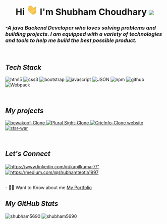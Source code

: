<!----------------------------------- Heading Section ------------------------------------>
<h1 align="center">
    Hi
    <img src="https://raw.githubusercontent.com/ABSphreak/ABSphreak/master/gifs/Hi.gif" width="35">
    I'm Shubham Choudhary
    <img src="https://camo.githubusercontent.com/d3359cb00ab0b5ed8f2e1fe3fceb4fbaf3b614340f8c0db99c17b9f50b351770/68747470733a2f2f656d6f6a69732e736c61636b6d6f6a69732e636f6d2f656d6f6a69732f696d616765732f313533313834393433302f343234362f626c6f622d73756e676c61737365732e6769663f31353331383439343330" width="35">
</h1>



<!----------------------------------- About Section ------------------------------------>

<h3>
    <i>-A java Backend Developer who loves solving problems and building projects. I am equipped with a variety of technologies and tools to help me build the best possible product. </i>
</h3>
<br>
<!----------------------------------- Profile View Section ------------------------------------>

<!----------------------------------- Tech Stack Section ------------------------------------>

<h2><i>Tech Stack</i></h2>

<p>
    <img src="https://img.shields.io/badge/HTML5-E34F26?style=for-the-badge&logo=html5&logoColor=white" alt="html5" />
    <img src="https://img.shields.io/badge/CSS3-1572B6?style=for-the-badge&logo=css3&logoColor=white" alt="css3" />
    <img src="https://img.shields.io/badge/Bootstrap-563D7C?style=for-the-badge&logo=bootstrap&logoColor=white" alt="bootstrap" />  
    <img src="https://img.shields.io/badge/JavaScript-323330?style=for-the-badge&logo=javascript&logoColor=F7DF1E" alt="javascript" />
     <img src="https://img.shields.io/badge/json-5E5C5C?style=for-the-badge&logo=json&logoColor=Pink" alt="JSON" />    
    <img src="https://img.shields.io/badge/npm-CB3837?style=for-the-badge&logo=npm&logoColor=white" alt="npm" />
    <img src="https://img.shields.io/badge/GitHub-100000?style=for-the-badge&logo=github&logoColor=white" alt="github" />
    <img src="https://img.shields.io/badge/Webpack-8DD6F9?style=for-the-badge&logo=Webpack&logoColor=white"alt="Webpack"/>
    <img src="https://img.shields.io/badge/Java-ED8B00?style=for-the-badge&logo=java&logoColor=white"alt=""/>
    <img src="https://img.shields.io/badge/Python-FFD43B?style=for-the-badge&logo=python&logoColor=blue"alt=""/>   
    <img src="https://img.shields.io/badge/Spring-6DB33F?style=for-the-badge&logo=spring&logoColor=white"alt=""/> 
    <img src="https://img.shields.io/badge/Spring_Boot-F2F4F9?style=for-the-badge&logo=spring-boot"alt=""/>
    <img src="https://img.shields.io/badge/MySQL-F2F4F9?style=for-the-badge&logo=MySQL"alt=""/>
    
  
</p>
<br>



<!----------------------------------- Project Section ------------------------------------>

<h2><i>My projects</i></h2>


<p align="left">
    <a href="https://shubham5690.github.io/Individual-Project/">
        <img src="https://img.shields.io/static/v1?style=for-the-badge&message=bewakoof-Clone&color=f41cb2&logo=Myntra&logoColor=FFFFFF&label=" alt="bewakoof-Clone" />
    </a>
    <a href="https://pluralsightproject.netlify.app/">
        <img src="https://img.shields.io/static/v1?style=for-the-badge&message=Plural Sight-Clone&color=1BB91F&logo=tmux&logoColor=FFFFFF&label=" alt="Plural Sight-Clone" />
    </a>
    <a href="https://shubham5690.github.io/CricInfo-Clone-1/">
        <img src="https://img.shields.io/static/v1?style=for-the-badge&message=CricInfo-Clone&color=FD3A5C&logo=hotjar&logoColor=FFFFFF&label=" alt="CricInfo-Clone website" />
    </a>
    <a href="https://shubham5690.github.io/star-war-/">
        <img src="https://img.shields.io/static/v1?style=for-the-badge&message=Star-War&color=1BB91F&logo=tmux&logoColor=FFFFFF&label=" alt="star-war" />
    </a>
    
    
</p>
<br>



<!----------------------------------- Social Media Links Section ------------------------------------>

<h2><i>Let's Connect</i></h2>


<p align="left">
    <a href="https://linkedin.com/in/shubham-choudhary-31b544141">
        <img align="center" src="https://img.shields.io/badge/LinkedIn-0077B5?style=for-the-badge&logo=linkedin&logoColor=white" alt=https://www.linkedin.com/in/kapilkumar7/" />
    </a>
    <a href="https://medium.com/@shubhamteotia1997">
        <img align="center" src="https://img.shields.io/badge/Medium-12100E?style=for-the-badge&logo=medium&logoColor=white" alt="https://medium.com/@shubhamteotia1997" />
    </a>
    </a>
    
    
    
</p>
<br>
- 👨‍💻 Want to Know about me <a href="https://shubham5690.github.io/shubham.github.io/">My Portfolio</a><br/>


<!----------------------------------- GitHub Stats Section ------------------------------------>

<h2><i>My GitHub Stats</i></h2>

<p>
    <img align="center" src="https://github-readme-stats.vercel.app/api?username=shubham5690&show_icons=true&include_all_commits=true&count_private=true&hide=issues,contribs&border_radius=0&locale=en&theme=dark" alt="shubham5690" height="139" />
    <img align="center" src="https://github-readme-stats.vercel.app/api/top-langs/?username=shubham5690&layout=compact&exclude_repo=Lybrate-Website-Clone-Version-2.0,Lybrate-Website-Clone,Adidas-Clone&hide=Shell&border_radius=0&theme=dark" alt="shubham5690" height="139" />
   
</p>
<br>






<!----------------------------------- Top Repository Section ------------------------------------>

    
      
</p>
